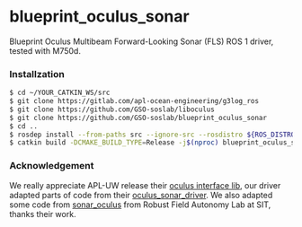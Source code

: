 # blueprint_oculus_sonar
Blueprint Oculus Multibeam Forward-Looking Sonar (FLS) ROS 1 driver, tested with M750d.

### Installzation
```sh
$ cd ~/YOUR_CATKIN_WS/src
$ git clone https://gitlab.com/apl-ocean-engineering/g3log_ros 
$ git clone https://github.com/GSO-soslab/liboculus
$ git clone https://github.com/GSO-soslab/blueprint_oculus_sonar
$ cd ..
$ rosdep install --from-paths src --ignore-src --rosdistro ${ROS_DISTRO} -y
$ catkin build -DCMAKE_BUILD_TYPE=Release -j$(nproc) blueprint_oculus_sonar
```

### Acknowledgement
We really appreciate APL-UW release their [oculus interface lib](https://github.com/apl-ocean-engineering/liboculus), our driver adapted parts of code from their [oculus_sonar_driver](https://gitlab.com/apl-ocean-engineering/oculus_sonar_driver). We also adapted some code from [sonar_oculus](https://github.com/RobustFieldAutonomyLab/bluerov/tree/master/sonar_oculus) from Robust Field Autonomy Lab at SIT, thanks their work.

